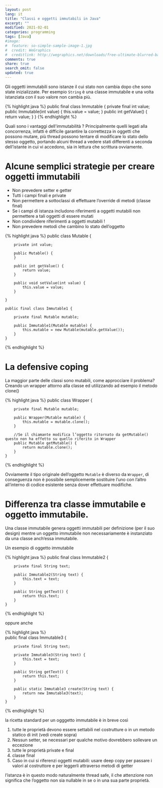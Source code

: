 ```yaml
---
layout: post
lang: it
title: "Classi e oggetti immutabili in Java"
excerpt: ""
modified: 2021-02-01
categories: programming
tags: [Java]
#image:
#  feature: so-simple-sample-image-1.jpg
#  credit: WeGraphics
#  creditlink: http://wegraphics.net/downloads/free-ultimate-blurred-background-pack/
comments: true
share: true
search_omit: false
updated: true
---
```


Gli oggetti immutabili sono istanze il cui stato non cambia dopo che sono state inizializzate. Per esempio `String` è una classe immutabile e una volta istanziata con il suo valore non cambia più.


{% highlight java %}
public final class Immutable {
    private final int value;
    public Immutable(int value) {
        this.value = value;
    }
    public int getValue() {
        return value;
    }
}
{% endhighlight %}

Quali sono i vantaggi dell'immutabilità ?
Principalmente quelli legati alla concorrenza, infatti è difficile garantire la correttezza in oggetti che possono mutare, più thread possono tentare di modificare lo stato dello stesso oggetto, portando alcuni thread a vedere stati differenti a seconda dell’istante in cui vi accedono, sia in lettura che scrittura ovviamente.

# Alcune semplici strategie per creare oggetti immutabili

* Non prevedere setter e getter
* Tutti i campi finali e private
* Non permettere a sottoclassi di effettuare l’override di metodi (classe final)
* Se i campi di istanza includono riferimenti a oggetti mutabili  non permettere a tali oggetti di essere mutati
* Non condividere riferimenti a oggetti mutabili !
* Non prevedere metodi che cambino lo stato dell’oggetto


{% highlight java %}
    public class Mutable {
    
        private int value;
    
        public Mutable() {
        }
    
        public int getValue() {
            return value;
        }
    
        public void setValue(int value) {
            this.value = value;
        }
    
    }
    
    public final class Immutable1 {
    
        private final Mutable mutable;
    
        public Immutable1(Mutable mutable) {
            this.mutable = new Mutable(mutable.getValue());
        }
    }
{% endhighlight %}

# La defensive coping

  La maggior parte delle classi sono mutabili, come approcciare il problema? Creando un wrapper attorno alla classe ed utilizzando ad esempio il metodo clone()
  
{% highlight java %}
      public class Wrapper {
    
        private final Mutable mutable;
    
        public Wrapper(Mutable mutable) {
            this.mutable = mutable.clone();
        }
    
        //Se il chiamante modifica l’oggetto ritornato da getMutable() questo non ha effetto su quello riferito in Wrapper
        public Mutable getMutable() {
            return mutable.clone();
        }
    }
{% endhighlight %}

Ovviamente il tipo originale dell’oggetto `Mutable` è diverso da `Wrapper`, di conseguenza non è possibile semplicemente sostituire l’uno con l’altro all’interno di codice esistente senza dover effettuare modifiche.

# Differenza tra classe immutabile e oggetto immutabile.

Una classe immutabile genera oggetti immutabili per definizione (per il suo design) mentre un oggetto immutabile non necessariamente è instanziato da una classe anch’essa immutabile.

Un esempio di oggetto immutabile

{% highlight java %}
    public final class Immutable2 {
    
        private final String text;
    
        public Immutable2(String text) {
            this.text = text;
        }
    
        public String getText() {
            return this.text;
        }
    }
{% endhighlight %}

oppure anche

{% highlight java %}    
    public final class Immutable3 {
    
        private final String text;
    
        private Immutable3(String text) {
            this.text = text;
        }
    
        public String getText() {
            return this.text;
        }
    
        public static Immutable3 create(String text) {
            return new Immutable3(text);
        }
    }
{% endhighlight %}
    

la ricetta standard per un ogggetto immutabile è in breve così 

1. tutte le proprietà devono essere settabili nel costrutture o in un metodo statico di init (vedi create sopra)
2. Nessun setter, se necessari per qualche motivo dovrebbero sollevare un eccezione
3. tutte le proprietà private e final
4. classe final 
5. Caso in cui si riferenzi oggetti mutabili: usare deep copy per passare i valori al costruttore e per leggerli attraverso metodi di getter

l’istanza è in questo modo naturalmente thread safe, il che attenzione non significa che l’oggetto non sia nullable in se o in una sua parte proprietà.
   